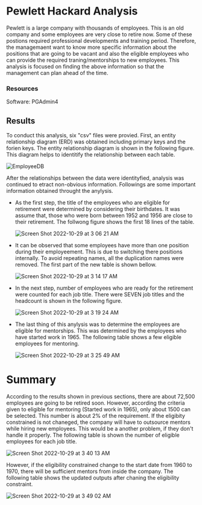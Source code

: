 # Pewlett Hackard Analysis
Pewlett is a large company with thousands of employees. This is an old company and some employees are very close to retire now. Some of these postions required professional developments and training period. Therefore, the managemaent want to know more specific information about the positions that are going to be vacant and also the eligible employees who can provide the required traning/mentorships to new employees.  This analysis is focused on finding the above information so that the management can plan ahead of the time.

### Resources
Software: PGAdmin4


## Results
To conduct this analysis, six "csv" files were provied. First, an entity relationship diagram (ERD) was obtained including primary keys and the forien keys. The entity relationship diagram is shown in the following figure. This diagram helps to identitify the relationship between each table.

    
![EmployeeDB](https://user-images.githubusercontent.com/112113327/198818297-3f3a6e33-6119-41fa-a7f1-32ab82c0a37e.png)

After the relationships between the data were identityfied, analysis was continued to etract non-obvious information. Followings are some important information obtained throught the anylysis.

* As the first step, the title of the employees who are eligible for retirement were determined by considering their birthdates. It was assume that, those who were born between 1952 and 1956 are close to their retirement. The follwong figure shows the first 18 lines of the table.

   ![Screen Shot 2022-10-29 at 3 06 21 AM](https://user-images.githubusercontent.com/112113327/198818791-a19f8f2f-5522-488f-a73a-8f1c61f4409c.png)
  
* It can be observed that some employees have more than one position during their employeement. This is due to switching there positions internally. To avoid repeating names, all the duplication names were removed. The first part of the new table is shown bellow.
  
  
     ![Screen Shot 2022-10-29 at 3 14 17 AM](https://user-images.githubusercontent.com/112113327/198819054-6f076335-a282-4070-a8bc-d544083a75ce.png)

* In the next step, number of employees who are ready for the retirement were counted for each job title. There were SEVEN job titles and the headcount is shown in the following figure.

     ![Screen Shot 2022-10-29 at 3 19 24 AM](https://user-images.githubusercontent.com/112113327/198819232-c4c44b12-b250-498b-897c-b832532b6b5a.png)

 * The last thing of this anylysis was to determine the employees are eligible for mentorships. This was determined by the employees who have started work in 1965. The following table shows a few eligible employees for mentoring.    
 
 
    ![Screen Shot 2022-10-29 at 3 25 49 AM](https://user-images.githubusercontent.com/112113327/198819503-111e3c56-78a6-4f37-b627-c0dffcdb05ec.png)


# Summary
According to the results shown in previous sections, there are about 72,500 employees are going to be retired soon. However, according the criteria given to eligible for mentoring (Started work in 1965), only about 1500 can be selected. This number is about 2% of the requirement. If the eligibity constrained is not chaneged, the company will have to outsource mentors while hiring new employees. This would be a another problem, if they don't handle it properly. The following table is shown the number of eligible employees for each job title. 

    
![Screen Shot 2022-10-29 at 3 40 13 AM](https://user-images.githubusercontent.com/112113327/198820137-8c8b6326-7369-49e8-907a-eb74c749cf1c.png)

However, if the eligibility constrained change to the start date from 1960 to 1970, there will be sufficient mentors from inside the company. The following table shows the updated outputs after chaning the eligibility constraint.

![Screen Shot 2022-10-29 at 3 49 02 AM](https://user-images.githubusercontent.com/112113327/198820574-034bf39e-7ffd-4556-ba37-e97261cad22d.png)

   
    
